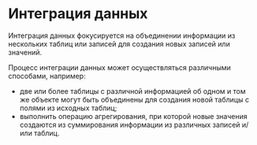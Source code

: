 Интеграция данных
==============

Интеграция данных фокусируется на объединении информации из нескольких таблиц или записей для создания новых записей или значений.

Процесс интеграции данных может осуществляться различными способами, например:

- две или более таблицы с различной информацией об одном и том же объекте могут быть объединены для создания новой таблицы с полями из исходных таблиц;
- выполнить операцию агрегирования, при которой новые значения создаются из суммирования информации из различных записей и/или таблиц.
